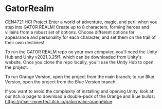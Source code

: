 # GatorRealm
CEN4721 HCI Project
Enter a world of adventure, magic, and peril when you step into GATOR REALM! 
Create up to 8 characters, forming heroes and villains from a robust set of options. 
Choose different options for appearance and personality for each character, and set them on the trail of their own destinies! 

To run the GATOR REALM repo on your own computer, you'll need the Unity Hub and Unity v2021.3.25f1, which can
be downloaded from Unity's website. Once you clone the repo locally, you'll use the Unity Hub to open the project.

To run Orange Version, open the project from the main branch; to run Blue Version, open the project from the Blue Version branch.

If you want to avoid the complexity of installing and opening Unity, look at our itch.io page to download a double-pack of the Orange and Blue builds:
https://p1xel-imperfect.itch.io/gatorrealm-orangeblue
